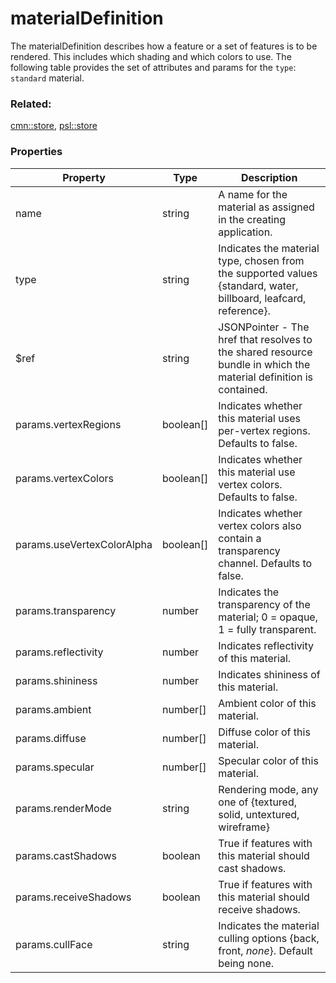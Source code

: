# materialDefinition

The materialDefinition describes how a feature or a set of features is to be rendered. This includes which shading and which colors to use. The following table provides the set of attributes and params for the `type`: `standard` material.

### Related:

[cmn::store](store.cmn.md), [psl::store](store.psl.md)
### Properties

| Property | Type | Description |
| --- | --- | --- |
| name | string | A name for the material as assigned in the creating application. |
| type | string | Indicates the material type, chosen from the supported values {standard, water, billboard, leafcard, reference}. |
| $ref | string | JSONPointer - The href that resolves to the shared resource bundle in which the material definition is contained. |
| params.vertexRegions | boolean[] | Indicates whether this material uses per-vertex regions. Defaults to false. |
| params.vertexColors | boolean[] | Indicates whether this material use vertex colors. Defaults to false. |
| params.useVertexColorAlpha | boolean[] | Indicates whether vertex colors also contain a transparency channel. Defaults to false. |
| params.transparency | number | Indicates the transparency of the material; 0 = opaque, 1 = fully transparent. |
| params.reflectivity | number | Indicates reflectivity of this material. |
| params.shininess | number | Indicates shininess of this material. |
| params.ambient | number[] | Ambient color of this material. |
| params.diffuse | number[] | Diffuse color of this material. |
| params.specular | number[] | Specular color of this material. |
| params.renderMode | string | Rendering mode, any one of {textured, solid, untextured, wireframe} |
| params.castShadows | boolean | True if features with this material should cast shadows. |
| params.receiveShadows | boolean | True if features with this material should receive shadows. |
| params.cullFace | string | Indicates the material culling options {back, front, *none*}. Default being none. |

